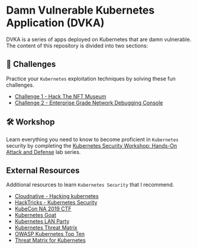 # Damn Vulnerable Kubernetes Application (DVKA)

DVKA is a series of apps deployed on Kubernetes that are damn vulnerable. The content of this repository is divided into two sections:

## 🚀 Challenges

Practice your `Kubernetes` exploitation techniques by solving these fun challenges.

- [Challenge 1 - Hack The NFT Museum](./challenge-1/README.md)
- [Challenge 2 - Enterprise Grade Network Debugging Console](./challenge-2/README.md)

## 🛠️ Workshop

Learn everything you need to know to become proficient in `Kubernetes` security by completing the [Kubernetes Security Workshop: Hands-On Attack and Defense](./workshop/README.md) lab series.

## External Resources

Additional resources to learn `Kubernetes Security` that I recommend.

- [Cloudnative - Hacking kubernetes](https://github.com/cloudnative-security/hacking-kubernetes)
- [HackTricks - Kubernetes Security](https://cloud.hacktricks.xyz/pentesting-cloud/kubernetes-security)
- [KubeCon NA 2019 CTF](https://securekubernetes.com/)
- [Kubernetes Goat](https://github.com/madhuakula/kubernetes-goat)
- [Kubernetes LAN Party](https://www.k8slanparty.com/)
- [Kubernetes Threat Matrix](https://kubernetes-threat-matrix.redguard.ch/)
- [OWASP Kubernetes Top Ten](https://owasp.org/www-project-kubernetes-top-ten/)
- [Threat Matrix for Kubernetes](https://microsoft.github.io/Threat-Matrix-for-Kubernetes/)
